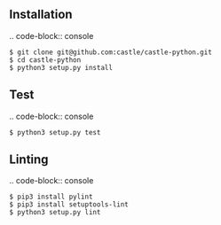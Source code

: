 Installation
------------

.. code-block:: console

    $ git clone git@github.com:castle/castle-python.git
    $ cd castle-python
    $ python3 setup.py install


Test
------------

.. code-block:: console

    $ python3 setup.py test

Linting
------------

.. code-block:: console

    $ pip3 install pylint
    $ pip3 install setuptools-lint
    $ python3 setup.py lint


